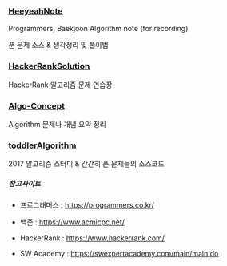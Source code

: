 ### [HeeyeahNote](https://github.com/heeyeah/AlgorithmPractice/tree/master/HeeyeahNote)

Programmers, Baekjoon Algorithm note (for recording)

푼 문제 소스 & 생각정리 및 풀이법


### [HackerRankSolution](https://github.com/heeyeah/AlgorithmPractice/tree/master/HackerRankSolution)
HackerRank 알고리즘 문제 연습장



### [Algo-Concept](https://github.com/heeyeah/AlgorithmPractice/tree/master/Algo-Concept)
Algorithm 문제나 개념 요약 정리



### toddlerAlgorithm
2017 알고리즘 스터디 & 간간히 푼 문제들의 소스코드



##### 참고사이트
* 프로그래머스 : https://programmers.co.kr/

* 백준 : https://www.acmicpc.net/

* HackerRank : https://www.hackerrank.com/

* SW Academy : https://swexpertacademy.com/main/main.do
